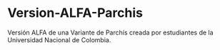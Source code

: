 # Version-ALFA-Parchis
Versión ALFA de una Variante de Parchís creada por estudiantes de la Universidad Nacional de Colombia. 
